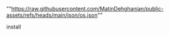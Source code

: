 ""https://raw.githubusercontent.com/MatinDehghanian/public-assets/refs/heads/main/json/os.json""


install
